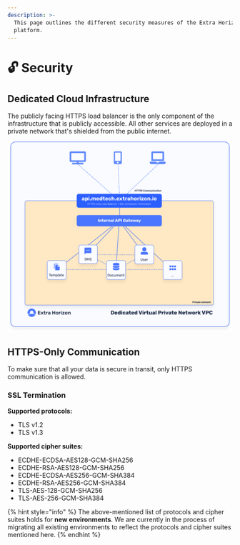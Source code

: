 ```yaml
---
description: >-
  This page outlines the different security measures of the Extra Horizon
  platform.
---
```


# 🔓 Security

## Dedicated Cloud Infrastructure

The publicly facing HTTPS load balancer is the only component of the infrastructure that is publicly accessible. All other services are deployed in a private network that's shielded from the public internet.

![](<../../.gitbook/assets/image (1) (1) (1).png>)

## HTTPS-Only Communication

To make sure that all your data is secure in transit, only HTTPS communication is allowed.

### SSL Termination

**Supported protocols:**

* TLS v1.2
* TLS v1.3

**Supported cipher suites:**

* ECDHE-ECDSA-AES128-GCM-SHA256
* ECDHE-RSA-AES128-GCM-SHA256
* ECDHE-ECDSA-AES256-GCM-SHA384
* ECDHE-RSA-AES256-GCM-SHA384
* TLS-AES-128-GCM-SHA256
* TLS-AES-256-GCM-SHA384

{% hint style="info" %}
The above-mentioned list of protocols and cipher suites holds for **new environments**. We are currently in the process of migrating all existing environments to reflect the protocols and cipher suites mentioned here.
{% endhint %}
